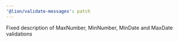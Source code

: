 ```yaml
---
'@lion/validate-messages': patch
---
```


Fixed description of MaxNumber, MinNumber, MinDate and MaxDate validations
